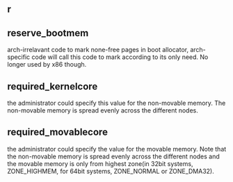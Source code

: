 ## r

## reserve_bootmem
arch-irrelavant code to mark none-free pages in boot allocator, arch-specific code will call this code to mark according to its only need. No longer used by x86 though.

## required_kernelcore
the administrator could specify this value for the non-movable memory. The non-movable memory is spread evenly across the different nodes. 

## required_movablecore
the administrator could specify the value for the movable memory. Note that the non-movable memory is spread evenly across the different nodes and the movable memory is only from highest zone(in 32bit systems, ZONE_HIGHMEM, for 64bit systems, ZONE_NORMAL or ZONE_DMA32).